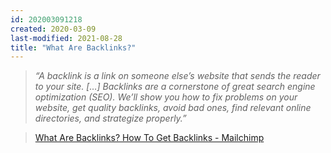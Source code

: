 ```yaml
---
id: 202003091218
created: 2020-03-09
last-modified: 2021-08-28
title: "What Are Backlinks?"
---
```

>*“A backlink is a link on someone else’s website that sends the reader to your site. […] Backlinks are a cornerstone of great search engine optimization (SEO). We’ll show you how to fix problems on your website, get quality backlinks, avoid bad ones, find relevant online directories, and strategize properly.”*

>[What Are Backlinks? How To Get Backlinks - Mailchimp](https://mailchimp.com/marketing-glossary/backlinks/) 